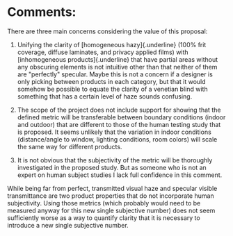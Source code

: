 # **Comments:**

There are three main concerns considering the value of this proposal:

1.  Unifying the clarity of [homogeneous hazy]{.underline} (100% frit
    coverage, diffuse laminates, and privacy applied films) with
    [inhomogeneous products]{.underline} that have partial areas without
    any obscuring elements is not intuitive other than that neither of
    them are "perfectly" specular. Maybe this is not a concern if a
    designer is only picking between products in each category, but that
    it would somehow be possible to equate the clarity of a venetian
    blind with something that has a certain level of haze sounds
    confusing.

2.  The scope of the project does not include support for showing that
    the defined metric will be transferable between boundary conditions
    (indoor and outdoor) that are different to those of the human
    testing study that is proposed. It seems unlikely that the variation
    in indoor conditions (distance/angle to window, lighting conditions,
    room colors) will scale the same way for different products.

3.  It is not obvious that the subjectivity of the metric will be
    thoroughly investigated in the proposed study. But as someone who is
    not an expert on human subject studies I lack full confidence in
    this comment.

While being far from perfect, transmitted visual haze and specular
visible transmittance are two product properties that do not incorporate
human subjectivity. Using those metrics (which probably would need to be
measured anyway for this new single subjective number) does not seem
sufficiently worse as a way to quantify clarity that it is necessary to
introduce a new single subjective number.

